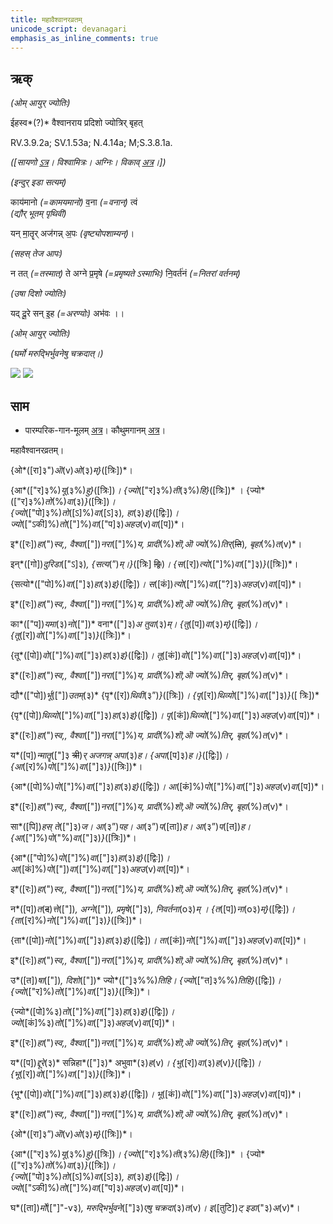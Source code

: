 ```yaml
---
title: महावैश्वानरव्रतम्  
unicode_script: devanagari  
emphasis_as_inline_comments: true
---   
```


## ऋक्

*(ओम् आयुर् ज्योतिः)*

ईहस्व*(?)* वैश्वानराय प्रदिशो ज्योत्रिर् बृहत्

RV.3.9.2a; SV.1.53a; N.4.14a; M;S.3.8.1a.

*([सायणो [ऽत्र](https://archive.org/stream/RgVedaWithSayanasCommentaryPart2/rv_sayanabhasya_part2#page/n278/mode/1up&sa=D&ust=1542425956365000)। विश्वामित्रः। अग्निः। विकाव् [अत्र](https://sa.wikisource.org/wiki/%E0%A4%B8%E0%A4%BE%E0%A4%AE%E0%A4%B5%E0%A5%87%E0%A4%A6%E0%A4%83/%E0%A4%95%E0%A5%8C%E0%A4%A5%E0%A5%81%E0%A4%AE%E0%A5%80%E0%A4%AF%E0%A4%BE/%E0%A4%B8%E0%A4%82%E0%A4%B9%E0%A4%BF%E0%A4%A4%E0%A4%BE/%E0%A4%AA%E0%A5%82%E0%A4%B0%E0%A5%8D%E0%A4%B5%E0%A4%BE%E0%A4%B0%E0%A5%8D%E0%A4%9A%E0%A4%BF%E0%A4%95%E0%A4%83/%E0%A4%9B%E0%A4%A8%E0%A5%8D%E0%A4%A6_%E0%A4%86%E0%A4%B0%E0%A5%8D%E0%A4%9A%E0%A4%BF%E0%A4%95%E0%A4%83/1.1.1_%E0%A4%AA%E0%A5%8D%E0%A4%B0%E0%A4%A5%E0%A4%AE%E0%A4%AA%E0%A5%8D%E0%A4%B0%E0%A4%AA%E0%A4%BE%E0%A4%A0%E0%A4%95%E0%A4%83/1.1.1.5_%E0%A4%AA%E0%A4%9E%E0%A5%8D%E0%A4%9A%E0%A4%AE%E0%A5%80_%E0%A4%A6%E0%A4%B6%E0%A4%A4%E0%A4%BF%E0%A4%83&sa=D&ust=1542425956366000)।])*

*(इन्दुर् इडा सत्यम्)*

काय॑मानो *(=कामयमानो)* व॒ना *(=वनान्)* त्वं  
*(द्यौर् भूतम् पृथिवी)*

 यन् मा॒तॄर् अज॑गन्न् अ॒पः *(वृष्ट्योपशाम्यन्)*।

*(सहस् तेज आपः)*

न तत् *(=तस्मात्)* ते अग्ने प्र॒मृषे *(=प्रमृष्यते ऽस्माभिः)* नि॒वर्त॑नं *(=नितरां वर्तनम्)*

*(उषा दिशो ज्योतिः)*

यद् दू॒रे सन् इ॒ह *(=अरण्योः)* अभ॑वः ।।

*(ओम् आयुर् ज्योतिः)*

*(घर्मो मरुद्भिर्भुवनेषु चक्रदात्।)*

![](../../images/forest-fire.jpg)
![](../../images/lightning.jpg)


## साम

- पारम्परिक-गान-मूलम् [अत्र](https://archive.org/stream/sAmaveda-jaiminIya-paravastu-paramparA-docs/AASHEERVACHANA%20SAAMAANI#page/n7/mode/1up&sa=D&ust=1542425956368000)। कौथुमगानम् [अत्र](https://archive.org/details/SamaVedaSanhitaWithSayanabhashyaVolume2SatyavrataSamasrami1876bis_201804/page/n521&sa=D&ust=1542425956368000)।
<div class="audioEmbed"  caption="रामानुजार्यः 1974 " src="https://archive
.org/download/jaiminIya-sAma-gAna-paravastu-tradition-rAmAnuja/mahAvaishvAnaravratam.mp3"></div>
<div class="audioEmbed"  caption="गोपालार्यः 2015  " src="https://archive
.org/download/jaiminIya-sAma-gAna-paravastu-tradition-gopAla-2015/mahAvaishvAnaravratam.mp3"></div>
<div class="audioEmbed"  caption="गोपालपवनयोर् अनुवचनम् 2015 1x" src="https://archive
.org/download/jaiminIya-sAma-gAna-paravastu-tradition-anuvachanam-gopAla-pavana-2015/mahAvaishvAnaravratam.mp3"></div>
<div class="audioEmbed"  caption="गोपालपवनयोर् अनुवचनम् 2015 1.5x" src="https://archive
.org/download/jaiminIya-sAma-gAna-paravastu-tradition-anuvachanam-gopAla-pavana-2015-150p-speed/mahAvaishvAnaravratam.mp3"></div>

महावैश्वानरव्रतम्।

{ओ*([रा]३")*ऒ*(v)*ओ*(३)*म्}*([त्रिः])*।

{आ*(["र]३%)*यू*(३%)*हु}*([त्रिः])*। {ज्यो*(["र]३%)*ती*(३%)*हि}*([त्रिः])* । {ज्यो*(["र]३%)*तो*(%)*वा*(३)*}*([त्रिः])*।  
{ज्यो*(["पो]३%)*तो*([ऽ]%)*वा*([ऽ]३)*, हा*(३)*इ}*([द्विः])*। ज्यो*(["ऽकी]%)*तो*(["]%)*वा*(["प]३)*अहउ*(v)*वा*([प])*।

इ*([रः])*हा*(")*स्व,, वैश्वा*(["])*नरा*(["]%)*य, प्रादी*(%)*शॊ,ऒ ज्यो*(%)*तिर्*(~~ति~~)*, बृहा*(%)*त*(v)*।

इन्*([गो])*दुरिडा*(["ऽ]३)*, {सत्य*(”)*म्।}*([त्रिः] ~~द्विः~~)*। {स*([र])*त्यो*(["]%)*वा*(["]३)*}*([त्रिः])*।

{सत्यो*(["पो]%)*वा*(["]३)*हा*(३)*इ}*([द्विः])*। स*([कं])*त्यो*(["]%)*वा*(["?]३)*अहउ*(v)*वा*([प])*।

इ*([रः])*हा*(")*स्व,, वैश्वा*(["])*नरा*(["]%)*य, प्रादी*(%)*शॊ,ऒ ज्यो*(%)*तिर्, बृहा*(%)*त*(v)*।

का*(["प])*यमा*(३)*नो*(["])* वना*(["]३)*अ तुवा*(३)*म्। {तु*([प])*वा*(३)*म्}*([द्विः])*। {तू*([र])*वो*(["]%)*वा*(["]३)*}*([त्रिः])*।

{तू*([पो])*वो*(["]%)*वा*(["]३)*हा*(३)*इ}*([द्विः])*। तू*([कं])*वो*(["]%)*वा*(["]३)*अहउ*(v)*वा*([प])*।

इ*([रः])*हा*(")*स्व,, वैश्वा*(["])*नरा*(["]%)*य, प्रादी*(%)*शॊ,ऒ ज्यो*(%)*तिर्, बृहा*(%)*त*(v)*।

द्यौ*(["पो])*र्भू*(["])*उतम्*(३)* {पृ*([र])*थिवी*(३”)*}*([त्रिः])*। {पृ*([र])*थिव्यो*(["]%)*वा*(["]३)*}*([ त्रिः])*

{पृ*([पो])*थिव्यो*(["]%)*वा*(["]३)*हा*(३)*इ}*([द्विः])*। पृ*([कं])*थिव्यो*(["]%)*वा*(["]३)*अहउ*(v)*वा*([प])*।

  
इ*([रः])*हा*(")*स्व,, वैश्वा*(["])*नरा*(["]%)*य, प्रादी*(%)*शॊ,ऒ ज्यो*(%)*तिर्, बृहा*(%)*त*(v)*।

य*([प])*न्मातॄ*(["]३ ~~त्री~~)*र् अजगन्न् अपा*(३)*ह। {अपा*([प]३)*ह।}*([द्विः])*। {आ*([र]%)*पो*(["]%)*वा*(["]३)*}*([त्रिः])*।

{आ*([पो]%)*पो*(["]%)*वा*(["]३)*हा*(३)*इ}*([द्विः])*। आ*([कं]%)*पो*(["]%)*वा*(["]३)*अहउ*(v)*वा*([प])*।

इ*([रः])*हा*(")*स्व,, वैश्वा*(["])*नरा*(["]%)*य, प्रादी*(%)*शॊ,ऒ ज्यो*(%)*तिर्, बृहा*(%)*त*(v)*।

सा*([पि])*हस् ते*(["]३)*ज। आ*(३”)*पह। आ*(३”)*प*([ता])*ह। आ*(३”)*प*([त])*ह। {आ*(["]%)*पो*("%)*वा*(["]३)*}*([त्रिः])*।

{आ*(["पो]%)*पो*(["]%)*वा*(["]३)*हा*(३)*इ}*([द्विः])*। आ*([कं]%)*पो*(["])*वा*(["]%)*वा*(["]३)*अहउ*(v)*वा*([प])*।

  
इ*([रः])*हा*(")*स्व,, वैश्वा*(["])*नरा*(["]%)*य, प्रादी*(%)*शॊ,ऒ ज्यो*(%)*तिर्, बृहा*(%)*त*(v)*।

न*([प])*त*(~~द~~)*त्ते*(["])*, अग्ने*(["])*, प्रमृषे*(["]३)*, निवर्तना*(o३)*म् । {त*([प])*ना*(o३)*म्}*([द्विः])*। {ता*([र]%)*नो*(["]%)*वा*(["]३)*}*([त्रिः])*।

{ता*([पो])*नो*(["]%)*वा*(["]३)*हा*(३)*इ}*([द्विः])*। ता*([कं])*नो*(["]%)*वा*(["]३)*अहउ*(v)*वा*([प])*।

इ*([रः])*हा*(")*स्व,, वैश्वा*(["])*नरा*(["]%)*य, प्रादी*(%)*शॊ,ऒ ज्यो*(%)*तिर्, बृहा*(%)*त*(v)*।

उ*([त])*षा*(["])*, दिशो*(["])* ज्यो*(["]३%%)*तिहि। {ज्यो*(["त]३%%)*तिहि}*([द्विः])*। {ज्यो*(["र]%)*तो*(["]%)*वा*(["]३)*}*([त्रिः])*।

{ज्यो*([पो]%३)*तो*(["]%)*वा*(["]३)*हा*(३)*इ}*([द्विः])*। ज्यो*([कं]%३)*तो*(["]%)*वा*(["]३)*अहउ*(v)*वा*([प])*।

इ*([रः])*हा*(")*स्व,, वैश्वा*(["])*नरा*(["]%)*य, प्रादी*(%)*शॊ,ऒ ज्यो*(%)*तिर्, बृहा*(%)*त*(v)*।

य*([प])*द्दूरे*(३)* सन्निहा*(["]३)* अभुवा*(३)*ह*(v)*। {भु*([र])*वा*(३)*ह*(v)*}*([द्विः])*। {भू*([र])*वो*(["]%)*वा*(["]३)*}*([त्रिः])*।

{भू*([पो])*वो*(["]%)*वा*(["]३)*हा*(३)*इ}*([द्विः])*। भू*([कं])*वो*(["]%)*वा*(["]३)*अहउ*(v)*वा*([प])*।

इ*([रः])*हा*(")*स्व,, वैश्वा*(["])*नरा*(["]%)*य, प्रादी*(%)*शॊ,ऒ ज्यो*(%)*तिर्, बृहा*(%)*त*(v)*।

{ओ*([रा]३”)*ऒ*(v)*ओ*(३)*म्}*([त्रिः])*।

{आ*(["र]३%)*यू*(३%)*हु}*([त्रिः])*। {ज्यो*(["र]३%)*ती*(३%)*हि}*([त्रिः])* । {ज्यो*(["र]३%)*तो*(%)*वा*(३)*}*([त्रिः])*।  
{ज्यो*(["पो]३%)*तो*([ऽ]%)*वा*([ऽ]३)*, हा*(३)*इ}*([द्विः])*। ज्यो*(["ऽकी]%)*तो*(["]%)*वा*(["प]३)*अहउ*(v)*वा*([प])*।

घ*([ता])*र्मो*(["]"-v३)*, मरुद्भिर्भुवने*(["]३)*एषु चक्रदा*(३)*त*(v)*। इ*([तुटि])*ट् इडा*("३)*अ*(v)*।